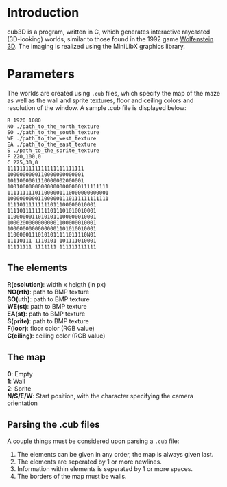 # Introduction
cub3D is a program, written in C, which generates interactive raycasted (3D-looking) worlds, similar to those found in the 1992 game [Wolfenstein 3D](http://users.atw.hu/wolf3d/). The imaging is realized using the MiniLibX graphics library.

# Parameters
The worlds are created using `.cub` files, which specify the map of the maze as well as the wall and sprite textures, floor and ceiling colors and resolution of the window. A sample .cub file is displayed below:
```
R 1920 1080
NO ./path_to_the_north_texture
SO ./path_to_the_south_texture
WE ./path_to_the_west_texture
EA ./path_to_the_east_texture
S ./path_to_the_sprite_texture
F 220,100,0
C 225,30,0
1111111111111111111111111
1000000000110000000000001
1011000001110000002000001
100100000000000000000000111111111
111111111011000001110000000000001
100000000011000001110111111111111
11110111111111011100000010001
11110111111111011101010010001
11000000110101011100000010001
10002000000000001100000010001
10000000000000001101010010001
11000001110101011111011110N01
11110111 1110101 101111010001 
11111111 1111111 111111111111 
```

## The elements
**R(esolution)**: width x heigth (in px)  
**NO(rth)**: path to BMP texture  
**SO(uth)**: path to BMP texture  
**WE(st)**: path to BMP texture  
**EA(st)**: path to BMP texture  
**S(prite)**: path to BMP texture  
**F(loor)**: floor color (RGB value)  
**C(eiling)**: ceiling color (RGB value)

## The map
**0**: Empty  
**1**: Wall  
**2**: Sprite  
**N/S/E/W**: Start position, with the character specifying the camera orientation

## Parsing the .cub files
A couple things must be considered upon parsing a `.cub` file:
1. The elements can be given in any order, the map is always given last.
2. The elements are seperated by 1 or more newlines.
3. Information within elements is seperated by 1 or more spaces.
4. The borders of the map must be walls.
